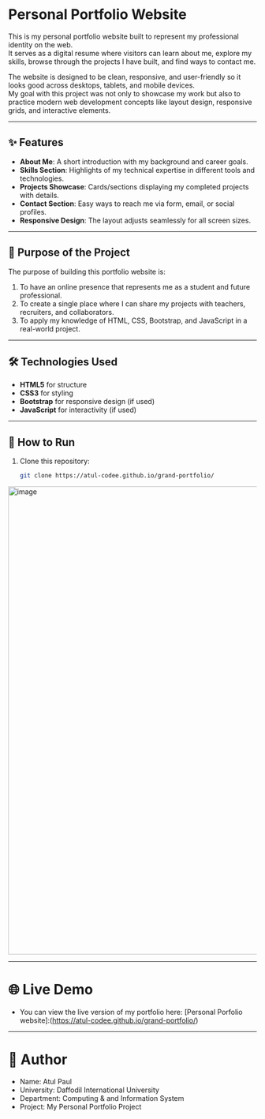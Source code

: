 # Personal Portfolio Website

This is my personal portfolio website built to represent my professional identity on the web.  
It serves as a digital resume where visitors can learn about me, explore my skills, browse through the projects I have built, and find ways to contact me.  

The website is designed to be clean, responsive, and user-friendly so it looks good across desktops, tablets, and mobile devices.  
My goal with this project was not only to showcase my work but also to practice modern web development concepts like layout design, responsive grids, and interactive elements.

---

## ✨ Features
- **About Me**: A short introduction with my background and career goals.  
- **Skills Section**: Highlights of my technical expertise in different tools and technologies.  
- **Projects Showcase**: Cards/sections displaying my completed projects with details.  
- **Contact Section**: Easy ways to reach me via form, email, or social profiles.  
- **Responsive Design**: The layout adjusts seamlessly for all screen sizes.  

---

## 🎯 Purpose of the Project
The purpose of building this portfolio website is:  
1. To have an online presence that represents me as a student and future professional.  
2. To create a single place where I can share my projects with teachers, recruiters, and collaborators.  
3. To apply my knowledge of HTML, CSS, Bootstrap, and JavaScript in a real-world project.  

---

## 🛠️ Technologies Used
- **HTML5** for structure  
- **CSS3** for styling  
- **Bootstrap** for responsive design (if used)  
- **JavaScript** for interactivity (if used)  

---

## 📂 How to Run
1. Clone this repository:
   ```bash
   git clone https://atul-codee.github.io/grand-portfolio/

  <img width="1898" height="949" alt="image" src="https://github.com/user-attachments/assets/9adbd576-adfa-433c-9cb6-9aca235461a0" />
  
---

# 🌐 Live Demo
- You can view the live version of my portfolio here:
[Personal Porfolio website]:(https://atul-codee.github.io/grand-portfolio/)

---

# 👤 Author
- Name: Atul Paul
- University: Daffodil International University
- Department: Computing & and Information System
- Project: My Personal Portfolio Project
